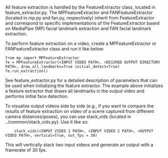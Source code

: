 All feature extraction is handled by the FeatureExtractor class, located in feature_extractor.py. The MPFeatureExtractor and FANFeatureExtractor (located in mp.py and fan.py, respectively) inherit from FeatureExtractor and correspond to specific implementations of the FeatureExtractor based on MediaPipe (MP) facial landmark extraction and FAN facial landmark extraction. 

To perform feature extraction on a video, create a MPFeatureExtractor or FANFeatureExtractor class and run it like below:

```
from mp import MPFeatureExtractor
fe = MPFeatureExtractor(<INPUT VIDEO PATH>, <DESIRED OUTPUT DIRECTORY PATH>, draw_all_landmarks=True initial_detect=True)
fe.run_extraction()
```

See feature_extractor.py for a detailed description of parameters that can be used when initializing the feature extractor. The example above initializes a feature extractor that draws all landmarks in the output video and performs initial face detection. 

To visualize output videos side by side (e.g., if you want to compare the results of feature extraction on video of a scene captured from different camera distances/poses), you can use stack_vids (located in ../common/stack_vids.py). Use it like so:

```
    stack_vids(<INPUT VIDEO 1 PATH>, <INPUT VIDEO 2 PATH>, <OUTPUT VIDEO PATH>, vertical=True, out_fps = 30)
```

This will vertically stack two input videos and generate an output with a framerate of 30 fps. 

